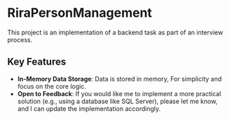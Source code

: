 # RiraPersonManagement


This project is an implementation of a backend task as part of an interview process.

## Key Features
- **In-Memory Data Storage**: Data is stored in memory, For simplicity and  focus on the core logic.
- **Open to Feedback**: If you would like me to implement a more practical solution (e.g., using a database like SQL Server), please let me know, and I can update the implementation accordingly.

